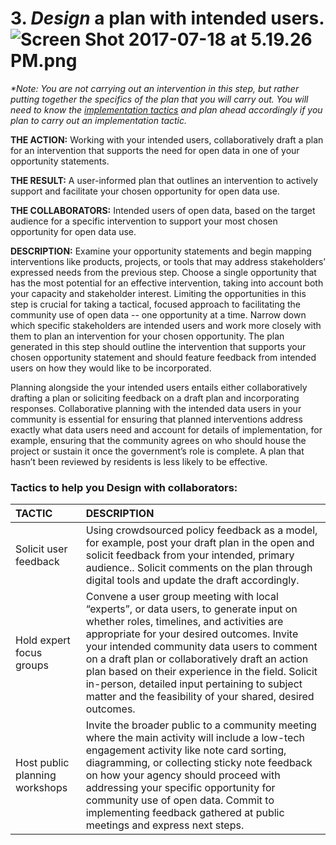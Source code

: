# 3. _Design_ a plan with intended users.![](https://lh6.googleusercontent.com/x6Ar9x3bVpSO5rTJGyJ4D3d_MgLsrOpB0RDsMSHvudR5dpmfr0h_kU6gzXxcnwPSVd1QyATigQOnajeo8P1vyWvtC1t3DNJXfl6rm93bQW81B6UhY2caCCD-wTk0no8mqsw9TLCX "Screen Shot 2017-07-18 at 5.19.26 PM.png")

_\*Note: You are not carrying out an intervention in this step, but rather putting together the specifics of the plan that you will carry out. You will need to know the _[_implementation tactics_](https://docs.google.com/document/d/1YYwrMM_-8vMEAQ-GHPzdm6as4PLPDJG_0F36uje4nr4/edit#heading=h.rrcffgq50mqz)_ and plan ahead accordingly if you plan to carry out an implementation tactic._

**THE ACTION:** Working with your intended users, collaboratively draft a plan for an intervention that supports the need for open data in one of your opportunity statements.

**THE RESULT:** A user-informed plan that outlines an intervention to actively support and facilitate your chosen opportunity for open data use.

**THE COLLABORATORS:** Intended users of open data, based on the target audience for a specific intervention to support your most chosen opportunity for open data use.

**DESCRIPTION:** Examine your opportunity statements and begin mapping interventions like products, projects, or tools that may address stakeholders’ expressed needs from the previous step. Choose a single opportunity that has the most potential for an effective intervention, taking into account both your capacity and stakeholder interest. Limiting the opportunities in this step is crucial for taking a tactical, focused approach to facilitating the community use of open data -- one opportunity at a time. Narrow down which specific stakeholders are intended users and work more closely with them to plan an intervention for your chosen opportunity. The plan generated in this step should outline the intervention that supports your chosen opportunity statement and should feature feedback from intended users on how they would like to be incorporated.

Planning alongside the your intended users entails either collaboratively drafting a plan or soliciting feedback on a draft plan and incorporating responses. Collaborative planning with the intended data users in your community is essential for ensuring that planned interventions address exactly what data users need and account for details of implementation, for example, ensuring that the community agrees on who should house the project or sustain it once the government’s role is complete. A plan that hasn’t been reviewed by residents is less likely to be effective.

### Tactics to help you Design with collaborators:

| TACTIC | DESCRIPTION |
| :--- | :--- |
| Solicit user feedback | Using crowdsourced policy feedback as a model, for example, post your draft plan in the open and solicit feedback from your intended, primary audience.. Solicit comments on the plan through digital tools and update the draft accordingly. |
| Hold expert focus groups | Convene a user group meeting with local “experts”, or data users, to generate input on whether roles, timelines, and activities are appropriate for your desired outcomes. Invite your intended community data users to comment on a draft plan or collaboratively draft an action plan based on their experience in the field. Solicit in-person, detailed input pertaining to subject matter and the feasibility of your shared, desired outcomes. |
| Host public planning workshops | Invite the broader public to a community meeting where the main activity will include a low-tech engagement activity like note card sorting, diagramming, or collecting sticky note feedback on how your agency should proceed with addressing your specific opportunity for community use of open data. Commit to implementing feedback gathered at public meetings and express next steps. |



